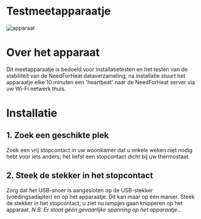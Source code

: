 # Testmeetapparaatje

![apparaat](../assets/device.jpg)

# Over het apparaat

Dit meetapparaatje is bedoeld voor installatietesten en het testen van de stabiliteit van de NeedForHeat dataverzameling; na installatie stuurt het apparaatje elke 10 minuten een 'heartbeat' naar de NeedForHeat server via uw Wi-Fi netwerk thuis.

# Installatie

## 1. Zoek een geschikte plek

Zoek een vrij stopcontact in uw woonkamer dat u enkele weken niet nodig hebt voor iets anders; het liefst een stopcontact dicht bij uw thermostaat.

## 2. Steek de stekker in het stopcontact

Zorg dat het USB-snoer is aangesloten op de USB-stekker (voedingsadapter) en op het apparaatje. Dit kan maar op één manier. Steek de stekker in het stopcontact; u ziet nu lampjes gaan knipperen op het apparaat. *N.B. Er staat géén gevaarlijke spanning op het apparaatje...*

